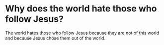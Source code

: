 # Why does the world hate those who follow Jesus?

The world hates those who follow Jesus because they are not of this world and because Jesus chose them out of the world.
